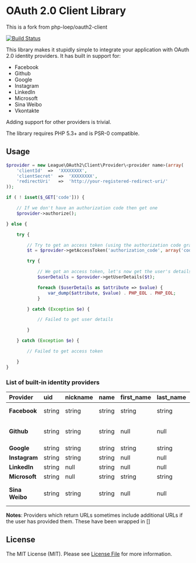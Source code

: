 # OAuth 2.0 Client Library

This is a fork from php-loep/oauth2-client

[![Build Status](https://travis-ci.org/bitinn/oauth2-client.png?branch=local)](https://travis-ci.org/bitinn/oauth2-client)

This library makes it stupidly simple to integrate your application with OAuth 2.0 identity providers. It has built in support for:

* Facebook
* Github
* Google
* Instagram
* LinkedIn
* Microsoft
* Sina Weibo
* Vkontakte

Adding support for other providers is trivial.

The library requires PHP 5.3+ and is PSR-0 compatible.

## Usage

```php
$provider = new League\OAuth2\Client\Provider\<provider name>(array(
    'clientId'  =>  'XXXXXXXX',
    'clientSecret'  =>  'XXXXXXXX',
    'redirectUri'   =>  'http://your-registered-redirect-uri/'
));

if ( ! isset($_GET['code'])) {

	// If we don't have an authorization code then get one
    $provider->authorize();

} else {

    try {

    	// Try to get an access token (using the authorization code grant)
        $t = $provider->getAccessToken('authorization_code', array('code' => $_GET['code']));

        try {

        	// We got an access token, let's now get the user's details
            $userDetails = $provider->getUserDetails($t);

            foreach ($userDetails as $attribute => $value) {
                var_dump($attribute, $value) . PHP_EOL . PHP_EOL;
            }

        } catch (Exception $e) {

            // Failed to get user details

        }

    } catch (Exception $e) {

        // Failed to get access token

    }
}
```

### List of built-in identity providers

| Provider | uid    | nickname | name   | first_name | last_name | email  | location | description | imageUrl | urls |
| :------- | :----- | :------- | :----- | :--------- | :-------- | :----- | :------- | :---------- | :------- | :--- |
| **Facebook** | string | string | string | string | string | string | string | string | string   | array (Facebook) |
| **Github**   | string | string | string | null | null | string | null | null | null | array (Github, [personal])|
| **Google** | string | string | string | string | string | string | null | null | string | null |
| **Instagram** | string | string | string | null | null | null | null | string | string | null |
| **LinkedIn** | string | null | string | null | null | string | string | string | string | string |
| **Microsoft** | string | null | string | string | string | string | null | null | string | string |
| **Sina Weibo** | string | string | string | null | null | null | string | string | string | array (Weibo, Blog) |

**Notes**: Providers which return URLs sometimes include additional URLs if the user has provided them. These have been wrapped in []

## License

The MIT License (MIT). Please see [License File](https://github.com/php-loep/:package_name/blob/master/LICENSE) for more information.
